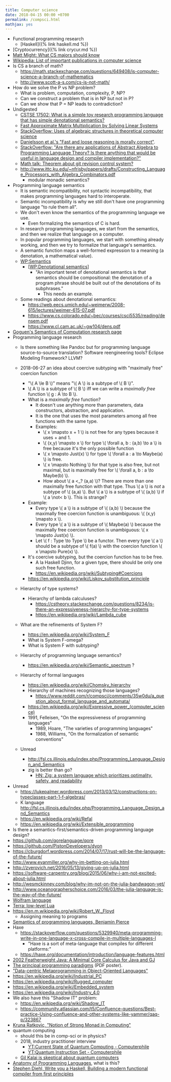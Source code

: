 ```yaml
---
title: Computer science
date: 2018-04-15 00:00 +0700
permalink: /compsci.html
mathjax: yes
---
```


- Functional programming research
    - [Haskell]({% link haskell.md %})
- [Cryptocurrency]({% link crycur.md %})
- [Matt Might: What CS majors should know](http://matt.might.net/articles/what-cs-majors-should-know/)
- [Wikipedia: List of important publications in computer science](https://en.m.wikipedia.org/wiki/List_of_important_publications_in_computer_science)
- Is CS a branch of math?
    - https://math.stackexchange.com/questions/649408/is-computer-science-a-branch-of-mathematics
    - http://www.scott-a-s.com/cs-is-not-math/
- How do we solve the P vs NP problem?
    - What is problem, computation, complexity, P, NP?
    - Can we construct a problem that is in NP but not in P?
    - Can we show that P = NP leads to contradiction?
- Undigested
    - [CSTSE 17502: What is a simple toy research programming language that has simple denotational semantics?](https://cstheory.stackexchange.com/questions/17502/a-simple-programming-language)
    - [Fast Approximate Matrix Multiplication by Solving Linear Systems](https://arxiv.org/abs/1408.4230)
    - [StackOverflow: Uses of algebraic structures in theoretical computer science](https://cstheory.stackexchange.com/questions/10916/uses-of-algebraic-structures-in-theoretical-computer-science)
    - [Danielsson et al.'s "Fast and loose reasoning is morally correct"](http://www.cse.chalmers.se/~nad/publications/danielsson-et-al-popl2006.html).
    - [StackOverflow: "Are there any applications of Abstract Algebra to Programming Language Theory? Is there anything that would be useful in language design and compiler implementation?"](https://cstheory.stackexchange.com/questions/12354/programming-language-theory-and-abstract-algebra)
    - [Math talk: Theorem about git revision control system?](https://cstheory.stackexchange.com/questions/32374/math-talk-theorem-about-git-revision-control-system)
    - http://www.ittc.ku.edu/~nfrisby/papers/drafts/Constructing_Language_Processors_with_Algebra_Combinators.pdf
        - modular monadic semantics?
- Programming language semantics
    - It is semantic incompatibility, not syntactic incompatibility,
    that makes programming languages hard to interoperate.
    - Semantic incompatibility is why we still don't have one programming language "to rule them all".
    - We don't even know the semantics of the programming language we use.
        - Even formalizing the semantics of C is hard.
    - In research programming languages, we start from the semantics, and then we realize that language on a computer.
    - In popular programming languages, we start with something already working, and then we try to formalize that language's semantics.
    - A semantic function maps a well-formed expression to a meaning (a denotation, a mathematical value).
    - [WP:Semantics](https://en.wikipedia.org/wiki/Semantics_(computer_science))
        - [[WP:Denotational semantics](https://en.wikipedia.org/wiki/Denotational_semantics)]
            - "An important tenet of denotational semantics is that semantics should be compositional:
            the denotation of a program phrase should be built out of the denotations of its subphrases."
                - This needs an example.
    - Some readings about denotational semantics:
        - https://web.eecs.umich.edu/~weimerw/2008-615/lectures/weimer-615-07.pdf
        - https://www.cs.colorado.edu/~bec/courses/csci5535/reading/densem.pdf
        - https://www.cl.cam.ac.uk/~gw104/dens.pdf
- [Goguen's Semantics of Computation research page](http://cseweb.ucsd.edu/~goguen/projs/sem.html)
- Programming language research
    - Is there something like Pandoc but for programming language source-to-source translation?
    Software reengineering tools?
    Eclipse Modeling Framework?
    LLVM?
    - 2018-06-27 an idea about coercive subtyping with "maximally free" coercion function
        - "\\( A \le B \\)" means "\\( A \\) is a subtype of \\( B \\)".
        - \\( A \\) is a subtype of \\( B \\) iff we can write a *maximally free* function \\( g : A \to B \\).
        - What is a *maximally free* function?
            - It doesn't use anything more than parameters, data constructors, abstraction, and application.
            - It is the one that uses the most parameters among all free functions with the same type.
            - Examples:
                - \\( x \mapsto x + 1 \\) is not free for any types because it uses + and 1.
                - \\( (x,y) \mapsto x \\) for type \\( \forall a, b : (a,b) \to a \\)
                is free because it's the only possible function
                - \\( x \mapsto Just(x) \\) for type \\( \forall a : a \to Maybe(a) \\) is free.
                - \\( x \mapsto Nothing \\) for that type is also free, but not maximal,
                but is maximally free for \\( \forall a, b : a \to Maybe(b) \\).
                - How about \\( a <_? (a,a) \\)?
                There are more than one maximally free function with that type.
                Thus \\( a \\) is *not* a subtype of \\( (a,a) \\).
                But \\( a \\) is a subtype of \\( (a,b) \\) if \\( a \not< b \\).
                This is strange?
        - Example:
            - Every type \\( a \\) is a subtype of \\( (a,b) \\) because the maximally free coercion function is unambiguous: \\( (x,y) \mapsto x \\).
            - Every type \\( a \\) is a subtype of \\( Maybe(a) \\) because the maximally free coercion function is unambiguous: \\( x \mapsto Just(x) \\).
            - Let \\( f : Type \to Type \\) be a functor.
            Then every type \\( a \\) should be a subtype of \\( f(a) \\)
            with the coercion function \\( x \mapsto Pure(x) \\).
        - It's coercive subtyping, but the coercion function has to be free.
            - A la Haskell Djinn, for a given type, there should be only one such free function.
            - https://en.wikipedia.org/wiki/Subtyping#Coercions
        - https://en.wikipedia.org/wiki/Liskov_substitution_principle
    - Hierarchy of type systems?
        - Hierarchy of lambda calculuses?
            - https://cstheory.stackexchange.com/questions/8234/is-there-an-expressiveness-hierarchy-for-type-systems
            - https://en.wikipedia.org/wiki/Lambda_cube

    - What are the refinements of System F?
        - https://en.wikipedia.org/wiki/System_F
        - What is System F-omega?
        - What is System F with subtyping?
    - Hierarchy of programming language semantics?
        - https://en.wikipedia.org/wiki/Semantic_spectrum ?
    - Hierarchy of formal languages
        - https://en.wikipedia.org/wiki/Chomsky_hierarchy
        - Hierarchy of machines recognizing those languages?
            - https://www.reddit.com/r/compsci/comments/35w0du/a_question_about_formal_language_and_automata/
        - https://en.wikipedia.org/wiki/Expressive_power_(computer_science)
        - 1991, Felleisen, "On the expressiveness of programming languages"
            - 1989, Hoare, "The varieties of programming languages"
            - 1988, Williams, "On the formalization of semantic conventions"
    - Unread
        - http://fsl.cs.illinois.edu/index.php/Programming_Language_Design_and_Semantics
        - zig is better than go?
            - [HN: Zig: a system language which prioritizes optimality, safety, and readability](https://news.ycombinator.com/item?id=12378922)
- Unread
    - https://lukepalmer.wordpress.com/2013/03/12/constructions-on-typeclasses-part-1-f-algebras/
    - K language http://fsl.cs.illinois.edu/index.php/Programming_Language_Design_and_Semantics
    - https://en.wikipedia.org/wiki/Refal
    - https://en.wikipedia.org/wiki/Extensible_programming
- Is there a semantics-first/semantics-driven programming language design?
- https://github.com/qorelanguage/qore
- https://github.com/PistonDevelopers/dyon
- https://cburgdorf.wordpress.com/2014/07/17/rust-will-be-the-language-of-the-future/
- http://www.evanmiller.org/why-im-betting-on-julia.html
- http://zverovich.net/2016/05/13/giving-up-on-julia.html
- https://software-carpentry.org/blog/2015/06/why-i-am-not-excited-about-julia.html
- http://wesmckinney.com/blog/why-im-not-on-the-julia-bandwagon-yet/
- http://www.oceanographerschoice.com/2016/03/the-julia-language-is-the-way-of-the-future/
- [Wolfram language](https://www.wolfram.com/language/)
- [Terra: low-level Lua](http://terralang.org/)
- https://en.m.wikipedia.org/wiki/Robert_W._Floyd
    - Assigning meaning to programs
- [Semantics of programming languages, Benjamin Pierce](http://www.allisons.org/ll/Semantics/)
- Haxe
    - https://stackoverflow.com/questions/5329940/meta-programming-write-in-one-language-x-cross-compile-in-multiple-languages-l
        - "Haxe is a sort of meta-language that compiles for different platforms:"
    - https://haxe.org/documentation/introduction/language-features.html
- [2002 Featherweight Java: A Minimal Core Calculus for Java and GJ](https://www.cis.upenn.edu/~bcpierce/papers/fj-toplas.pdf)
- [The principal programming paradigms](https://www.info.ucl.ac.be/~pvr/paradigmsDIAGRAMeng108.pdf)
(PDF poster).
- ["Data-centric Metaprogramming in Object-Oriented Languages"](https://2015.ecoop.org/event/icooolps-2015-papers-co-developing-libraries-and-their-optimizations)
- https://en.wikipedia.org/wiki/Industrial_PC
- https://en.wikipedia.org/wiki/Rugged_computer
- https://en.wikipedia.org/wiki/Embedded_system
- https://en.wikipedia.org/wiki/Industry_4.0
- We also have this "Shadow IT" problem:
    - https://en.wikipedia.org/wiki/Shadow_IT
    - https://community.atlassian.com/t5/Confluence-questions/Best-practice-Using-confluence-and-other-systems-like-yammer/qaq-p/323867
- [Kruna Ratkovic, "Notion of Strong Monad in Computing"](https://www.researchgate.net/profile/Kruna_Ratkovic/publication/323426688_Notion_of_Strong_Monad_in_Computing/links/5a958819a6fdccecff090883/Notion-of-Strong-Monad-in-Computing.pdf)
- quantum computing
    - should this be in comp-sci or in physics?
    - 2018, industry practitioner interview
        - [YT:Current State of Quantum Computing - Computerphile](https://www.youtube.com/watch?v=PN7mPYcWFKg)
        - [YT:Quantum Instruction Set - Computerphile](https://www.youtube.com/watch?v=ZN0lhYU1f5Q)
    - [Gil Kalai is skeptical about quantum computers](https://www.quantamagazine.org/gil-kalais-argument-against-quantum-computers-20180207/)
- [Anatomy of Programming Languages](https://www.cs.utexas.edu/~wcook/anatomy/anatomy.htm), what is this?
- [Stephen Diehl, Write you a Haskell, Building a modern functional compiler from first principles](http://dev.stephendiehl.com/fun/)
